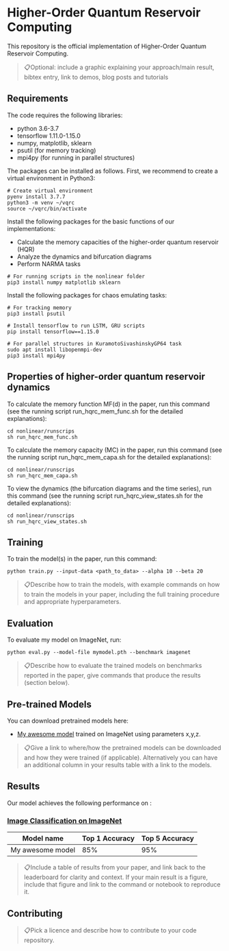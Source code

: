 # Higher-Order Quantum Reservoir Computing

This repository is the official implementation of Higher-Order Quantum Reservoir Computing. 

> 📋Optional: include a graphic explaining your approach/main result, bibtex entry, link to demos, blog posts and tutorials

## Requirements
The code requires the following libraries:
- python 3.6-3.7
- tensorflow 1.11.0-1.15.0
- numpy, matplotlib, sklearn
- psutil (for memory tracking)
- mpi4py (for running in parallel structures)

The packages can be installed as follows. First, we recommend to create a virtual environment in Python3:

```create virtual env
# Create virtual environment
pyenv install 3.7.7
python3 -m venv ~/vqrc 
source ~/vqrc/bin/activate
```

Install the following packages for the basic functions of our implementations:
- Calculate the memory capacities of the higher-order quantum reservoir (HQR)
- Analyze the dynamics and bifurcation diagrams
- Perform NARMA tasks

```
# For running scripts in the nonlinear folder
pip3 install numpy matplotlib sklearn 
```

Install the following packages for chaos emulating tasks:

```
# For tracking memory
pip3 install psutil

# Install tensorflow to run LSTM, GRU scripts
pip install tensorflow==1.15.0

# For parallel structures in KuramotoSivashinskyGP64 task
sudo apt install libopenmpi-dev
pip3 install mpi4py
```

## Properties of higher-order quantum reservoir dynamics
To calculate the memory function MF(d) in the paper, run this command (see the running script run_hqrc_mem_func.sh for the detailed explanations):
```mfd
cd nonlinear/runscrips
sh run_hqrc_mem_func.sh
```

To calculate the memory capacity (MC) in the paper, run this command (see the running script run_hqrc_mem_capa.sh for the detailed explanations):
```mc
cd nonlinear/runscrips
sh run_hqrc_mem_capa.sh
```

To view the dynamics (the bifurcation diagrams and the time series), run this command (see the running script run_hqrc_view_states.sh for the detailed explanations):

```mc
cd nonlinear/runscrips
sh run_hqrc_view_states.sh
```

## Training

To train the model(s) in the paper, run this command:

```train
python train.py --input-data <path_to_data> --alpha 10 --beta 20
```

> 📋Describe how to train the models, with example commands on how to train the models in your paper, including the full training procedure and appropriate hyperparameters.

## Evaluation

To evaluate my model on ImageNet, run:

```eval
python eval.py --model-file mymodel.pth --benchmark imagenet
```

> 📋Describe how to evaluate the trained models on benchmarks reported in the paper, give commands that produce the results (section below).

## Pre-trained Models

You can download pretrained models here:

- [My awesome model](https://drive.google.com/mymodel.pth) trained on ImageNet using parameters x,y,z. 

> 📋Give a link to where/how the pretrained models can be downloaded and how they were trained (if applicable).  Alternatively you can have an additional column in your results table with a link to the models.

## Results

Our model achieves the following performance on :

### [Image Classification on ImageNet](https://paperswithcode.com/sota/image-classification-on-imagenet)

| Model name         | Top 1 Accuracy  | Top 5 Accuracy |
| ------------------ |---------------- | -------------- |
| My awesome model   |     85%         |      95%       |

> 📋Include a table of results from your paper, and link back to the leaderboard for clarity and context. If your main result is a figure, include that figure and link to the command or notebook to reproduce it. 


## Contributing

> 📋Pick a licence and describe how to contribute to your code repository. 